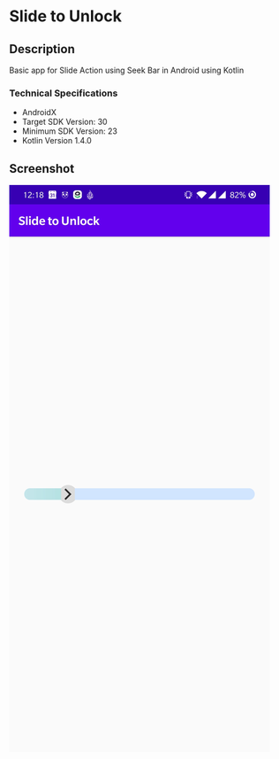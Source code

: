 # Slide to Unlock

## Description
Basic app for Slide Action using Seek Bar in Android using Kotlin
### Technical Specifications
- AndroidX
- Target SDK Version: 30
- Minimum SDK Version: 23
- Kotlin Version 1.4.0

## Screenshot
![Design Image](https://raw.githubusercontent.com/ShahzaibWaseem/SlideToUnlock-Android/master/Image/Demo.jpg)